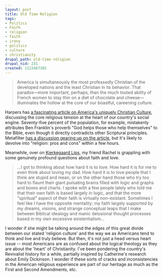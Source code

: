 ```yaml
--- 
layout: post
title: Old Time Religion
tags: 
- Politics
- Faith
- religion
- faith
- irony
- politics
- culture
- christianity
drupal_path: old-time-religion
drupal_nid: 231
created: 1122467385
---
```

<blockquote>America is simultaneously the most professedly Christian of the developed nations and the least Christian in its behavior. That paradox—more important, perhaps, than the much touted ability of French women to stay thin on a diet of chocolate and cheese—illuminates the hollow at the core of our boastful, careening culture.</blockquote>

Harpers has <a href='http://harpers.org/ExcerptTheChristianParadox.html'>a fascinating article on America's uniquely Christian Culture</a>, discussing the core religious tension at the heart of our country's social engine. Seventy-five percent of the population, for example, mistakenly attributes Ben Franklin's proverb "God helps those who help themselves" to the Bible, even though it directly contradicts other Scriptural principles. Metafilter <A HREF="http://www.metafilter.com/mefi/43758">has a discussion gearing up on the article</a>, but it's likely to devolve into "religion: pros and cons" within a few hours.

Meanwhile, over on <a href="http://www.kierkegaardlips.com/node/40">Kierkegaard Lips</a>, my friend Rachel is grappling with some genuinely profound questions about faith and love. 

<blockquote>...I got to thinking about how hard it is to love. How hard it is for me to even think about loving my dad. How hard it is to love people that I think are stupid and mean, or on the other hand those who try too hard to flaunt their giant pulsating brains filled with logic and graphs and boxes and charts. I spoke with a few people lately who told me that their own faith is based largely in logic, and that the more "spiritual" aspect of their faith is virtually non-existant. Sometimes I feel like I have the opposite mentality; my faith largely supported by my dreams, visions, and strange conceptual leaps that I make between Biblical idealogy and manic delusional thought processes based in my own excessive existentialism...</blockquote>

I wonder if she might be talking around the edges of this great divide between our stated 'religion culture' and the way we as Americans tend to think and live and truly believe. But then, it's not just a head versus heart issue -- most Americans are as confused about the logical theology as they are about the 'heart' of Christianity. I've been pondering the country's Revivalist history for a while, partially inspired by Catherine's research about Emily Dickinson. I wonder if these sorts of cracks and inconsistencies in the American religious experience are part of our heritage as much as the First and Second Amendments, etc.
